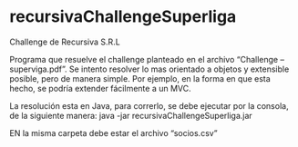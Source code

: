 # recursivaChallengeSuperliga
Challenge de Recursiva S.R.L

Programa que resuelve el challenge planteado en el archivo “Challenge – superviga.pdf”.
Se intento resolver lo mas orientado a objetos y extensible posible, pero de manera simple. Por ejemplo, en la forma en que esta
hecho, se podría extender fácilmente a un MVC.

La resolución esta en Java, para correrlo, se debe ejecutar por la consola, de la siguiente manera:
java -jar recursivaChallengeSuperliga.jar

EN la misma carpeta debe estar el archivo “socios.csv”
